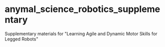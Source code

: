 # anymal_science_robotics_supplementary
Supplementary materials for "Learning Agile and Dynamic Motor Skills for Legged Robots"
